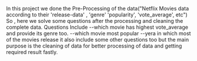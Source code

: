 In this project we done the Pre-Processing of the data("Netflix Movies data according to their 'release-data' , 'genre' 'popularity', 'vote_average', etc")
So , here we solve some questions after the processing and cleaning the complete data.
Questions Include
--which movie has highest vote_average and provide its genre too.
--which movie most popular 
--yera in which most of the movies release 
it also include some other questions too but the main purpose is the cleaning of data for better processing of data and getting required result fastly.
